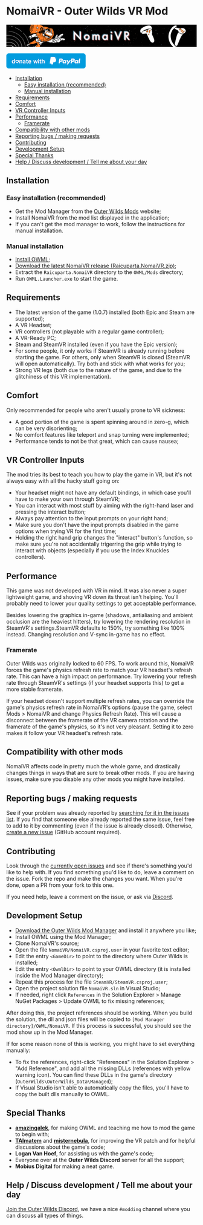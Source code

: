 # NomaiVR - Outer Wilds VR Mod
![NomaiVR](banner.png)

[![Donate with PayPal](paypal-button.png)](https://paypal.me/raicuparta/)

<!-- TOC -->

- [Installation](#installation)
  - [Easy installation (recommended)](#easy-installation-recommended)
  - [Manual installation](#manual-installation)
- [Requirements](#requirements)
- [Comfort](#comfort)
- [VR Controller Inputs](#vr-controller-inputs)
- [Performance](#performance)
  - [Framerate](#framerate)
- [Compatibility with other mods](#compatibility-with-other-mods)
- [Reporting bugs / making requests](#reporting-bugs--making-requests)
- [Contributing](#contributing)
- [Development Setup](#development-setup)
- [Special Thanks](#special-thanks)
- [Help / Discuss development / Tell me about your day](#help--discuss-development--tell-me-about-your-day)

<!-- /TOC -->

## Installation

### Easy installation (recommended)

- Get the Mod Manager from the [Outer Wilds Mods](https://outerwildsmods.com/) website;
- Install NomaiVR from the mod list displayed in the application;
- If you can't get the mod manager to work, follow the instructions for manual installation.

### Manual installation

- [Install OWML](https://github.com/amazingalek/owml#installation);
- [Download the latest NomaiVR release (Raicuparta.NomaiVR.zip)](https://github.com/Raicuparta/NomaiVR/releases/latest);
- Extract the `Raicuparta.NomaiVR` directory to the `OWML/Mods` directory;
- Run `OWML.Launcher.exe` to start the game.

## Requirements

- The latest version of the game (1.0.7) installed (both Epic and Steam are supported);
- A VR Headset;
- VR controllers (not playable with a regular game controller);
- A VR-Ready PC;
- Steam and SteamVR installed (even if you have the Epic version);
- For some people, it only works if SteamVR is already running before starting the game. For others, only when SteamVR is closed (SteamVR will open automatically). Try both and stick with what works for you;
- Strong VR legs (both due to the nature of the game, and due to the glitchiness of this VR implementation).

## Comfort

Only recommended for people who aren't usually prone to VR sickness:

- A good portion of the game is spent spinning around in zero-g, which can be very disorienting;
- No comfort features like teleport and snap turning were implemented;
- Performance tends to not be that great, which can cause nausea;

## VR Controller Inputs

The mod tries its best to teach you how to play the game in VR, but it's not always easy with all the hacky stuff going on:

- Your headset might not have any default bindings, in which case you'll have to make your own through SteamVR;
- You can interact with most stuff by aiming with the right-hand laser and pressing the interact button;
- Always pay attention to the input prompts on your right hand;
- Make sure you don't have the input prompts disabled in the game options when trying VR for the first time;
- Holding the right hand grip changes the "interact" button's function, so make sure you're not accidentally trigerring the grip while trying to interact with objects (especially if you use the Index Knuckles controllers).

## Performance

This game was not developed with VR in mind. It was also never a super lightweight game, and shoving VR down its throat isn't helping. You'll probably need to lower your quality settings to get acceptable performance.

Besides lowering the graphics in-game (shadows, antialiasing and ambient occlusion are the heaviest hitters), try lowering the rendering resolution in SteamVR's settings.SteamVR defaults to 150%, try something like 100% instead. Changing resolution and V-sync in-game has no effect.

### Framerate

Outer Wilds was originally locked to 60 FPS. To work around this, NomaiVR forces the game's physics refresh rate to match your VR headset's refresh rate. This can have a high impact on performance. Try lowering your refresh rate through SteamVR's settings (if your headset supports this) to get a more stable framerate.

If your headset doesn't support multiple refresh rates, you can override the game's physics refresh rate in NomaiVR's options (pause the game, select Mods > NomaiVR and change Physics Refresh Rate). This will cause a disconnect between the framerate of the VR camera rotation and the framerate of the game's physics, so it's not very pleasant. Setting it to zero makes it follow your VR headset's refresh rate.

## Compatibility with other mods

NomaiVR affects code in pretty much the whole game, and drastically changes things in ways that are sure to break other mods. If you are having issues, make sure you disable any other mods you might have installed.

## Reporting bugs / making requests

See if your problem was already reported by [searching for it in the issues list](https://github.com/Raicuparta/nomai-vr/issues?q=is%3Aissue). If you find that someone else already reported the same issue, feel free to add to it by commenting (even if the issue is already closed). Otherwise, [create a new issue](https://github.com/Raicuparta/nomai-vr/issues/new/choose) (GitHub account required).

## Contributing

Look through the [currently open issues](https://github.com/Raicuparta/NomaiVR/issues) and see if there's something you'd like to help with. If you find something you'd like to do, leave a comment on the issue. Fork the repo and make the changes you want. When you're done, open a PR from your fork to this one.

If you need help, leave a comment on the issue, or ask via [Discord](https://discord.gg/Sftcc9Z).

## Development Setup

- [Download the Outer Wilds Mod Manager](https://outerwildsmods.com/) and install it anywhere you like;
- Install OWML using the Mod Manager;
- Clone NomaiVR's source;
- Open the file `NomaiVR/NomaiVR.csproj.user` in your favorite text editor;
- Edit the entry `<GameDir>` to point to the directory where Outer Wilds is installed;
- Edit the entry `<OwmlDir>` to point to your OWML directory (it is installed inside the Mod Manager directory);
- Repeat this process for the file `SteamVR/SteamVR.csproj.user`;
- Open the project solution file `NomaiVR.sln` in Visual Studio;
- If needed, right click `References` in the Solution Explorer > Manage NuGet Packages > Update OWML to fix missing references;

After doing this, the project references should be working. When you build the solution, the dll and json files will be copied to `[Mod Manager directory]/OWML/NomaiVR`. If this process is successful, you should see the mod show up in the Mod Manager.

If for some reason none of this is working, you might have to set everything manually:

- To fix the references, right-click "References" in the Solution Explorer > "Add Reference", and add all the missing DLLs (references with yellow warning icon). You can find these DLLs in the game's directory (`OuterWilds\OuterWilds_Data\Managed`);
- If Visual Studio isn't able to automatically copy the files, you'll have to copy the built dlls manually to OWML.

## Special Thanks

- **[amazingalek](https://github.com/amazingalek)**, for making OWML and teaching me how to mod the game to begin with;
- **[TAImatem](https://github.com/TAImatem)** and **[misternebula](https://github.com/misternebula)**, for improving the VR patch and for helpful discussions about the game's code;
- **Logan Van Hoef**, for assisting us with the game's code;
- Everyone over at the **Outer Wilds Discord** server for all the support;
- **Mobius Digital** for making a neat game.

## Help / Discuss development / Tell me about your day

[Join the Outer Wilds Discord](https://discord.gg/Sftcc9Z), we have a nice `#modding` channel where you can discuss all types of things.
